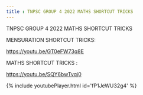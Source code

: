 ```yaml
---
title : TNPSC GROUP 4 2022 MATHS SHORTCUT TRICKS
---
```


TNPSC GROUP 4 2022 MATHS SHORTCUT TRICKS

MENSURATION SHORTCUT TRICKS:

https://youtu.be/GT0eFW73q8E

MATHS SHORTCUT TRICKS :

https://youtu.be/SQY6bwTvqj0



{% include youtubePlayer.html id='fP1JeWU32g4' %}

